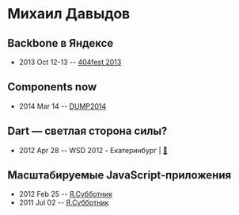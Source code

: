 # Михаил Давыдов

## Backbone в Яндексе
- 2013 Oct 12-13 -- [404fest 2013](https://youtu.be/ccWsHHWLlhU)    
## Components now
- 2014 Mar 14 -- [DUMP2014](https://www.youtube.com/watch?v=HYjvz7D-VUU)    
## Dart — светлая сторона силы?
- 2012 Apr 28 -- WSD 2012 - Екатеринбург  | [:notebook:](https://wsd.events/2012/04/28/pres/dart.pdf)  
## Масштабируемые JavaScript-приложения
- 2012 Feb 25 -- [Я.Субботник](https://events.yandex.ru/lib/talks/154/)    
- 2011 Jul 02 -- [Я.Субботник](https://events.yandex.ru/lib/talks/219/)    
